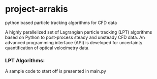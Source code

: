 # project-arrakis

python based particle tracking algorithms for CFD data

A highly parallelized set of Lagrangian particle tracking (LPT) algorithms based on Python to post-process steady and unsteady CFD data. An advanced programming interface (API) is developed for uncertainty quantification of optical velocimetry data.

### LPT Algorithms:

A sample code to start off is presented in main.py